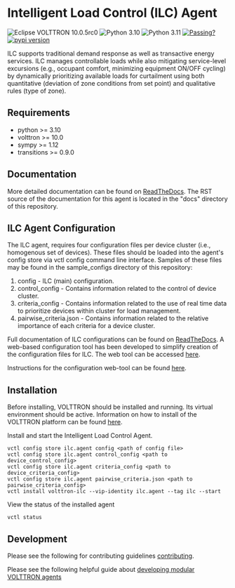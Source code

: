 # Intelligent Load Control (ILC) Agent

![Eclipse VOLTTRON 10.0.5rc0](https://img.shields.io/badge/Eclipse%20VOLTTRON-10.0.5rc0-red.svg)
![Python 3.10](https://img.shields.io/badge/python-3.10-blue.svg)
![Python 3.11](https://img.shields.io/badge/python-3.11-blue.svg)
[![Passing?](https://github.com/eclipse-volttron/volttron-ilc/actions/workflows/run-tests.yml/badge.svg)](https://github.com/eclipse-volttron/volttron-ilc/actions/workflows/run-tests.yml)
[![pypi version](https://img.shields.io/pypi/v/volttron-ilc.svg)](https://pypi.org/project/volttron-ilc/)

ILC supports traditional demand response as well as transactive energy
services. ILC manages controllable loads while also mitigating
service-level excursions (e.g., occupant comfort, minimizing equipment
ON/OFF cycling) by dynamically prioritizing available loads for curtailment
using both quantitative (deviation of zone conditions from set point) and
qualitative rules (type of zone).

## Requirements

* python >= 3.10
* volttron >= 10.0 
* sympy >= 1.12
* transitions >= 0.9.0

## Documentation

More detailed documentation can be found on
[ReadTheDocs](https://eclipse-volttron.readthedocs.io/en/latest/external-docs/volttron-ilc/index.html). The RST source
of the documentation for this agent is located in the "docs" directory of this repository.

## ILC Agent Configuration

The  ILC agent, requires four configuration files per device cluster (i.e., homogenous set of devices).  These
files should be loaded into the agent's config store via vctl config command line interface.  Samples of these files
may be found in the sample_configs directory of this repository:
 1. config - ILC (main) configuration.
 2. control_config - Contains information related to the control of device cluster. 
 3. criteria_config - Contains information related to the use of real time data to prioritize devices within
    cluster for load management. 
 4. pairwise_criteria.json - Contains information related to the relative importance of each criteria for a device cluster.
    
Full documentation of ILC configurations can be found on
[ReadTheDocs](https://eclipse-volttron.readthedocs.io/en/latest/external-docs/volttron-ilc/index.html).
A web-based configuration tool has been developed to simplify creation of the configuration files for ILC.
The web tool can be accessed [here](https://ilc-configuration-tool.web.app/).

Instructions for the configuration web-tool can be found [here](https://userguide-ilc.readthedocs.io/en/latest/).

## Installation

Before installing, VOLTTRON should be installed and running.  Its virtual environment should be active.
Information on how to install of the VOLTTRON platform can be found
[here](https://github.com/eclipse-volttron/volttron-core).

Install and start the Intelligent Load Control Agent.

```shell
vctl config store ilc.agent config <path of config file>
vctl config store ilc.agent control_config <path to device_control_config>
vctl config store ilc.agent criteria_config <path to device_criteria_config>
vctl config store ilc.agent pairwise_criteria.json <path to pairwise_criteria_config>
vctl install volttron-ilc --vip-identity ilc.agent --tag ilc --start
```

View the status of the installed agent

```shell
vctl status
```

## Development

Please see the following for contributing guidelines [contributing](https://github.com/eclipse-volttron/volttron-core/blob/develop/CONTRIBUTING.md).

Please see the following helpful guide about [developing modular VOLTTRON agents](https://github.com/eclipse-volttron/volttron-core/blob/develop/DEVELOPING_ON_MODULAR.md)
